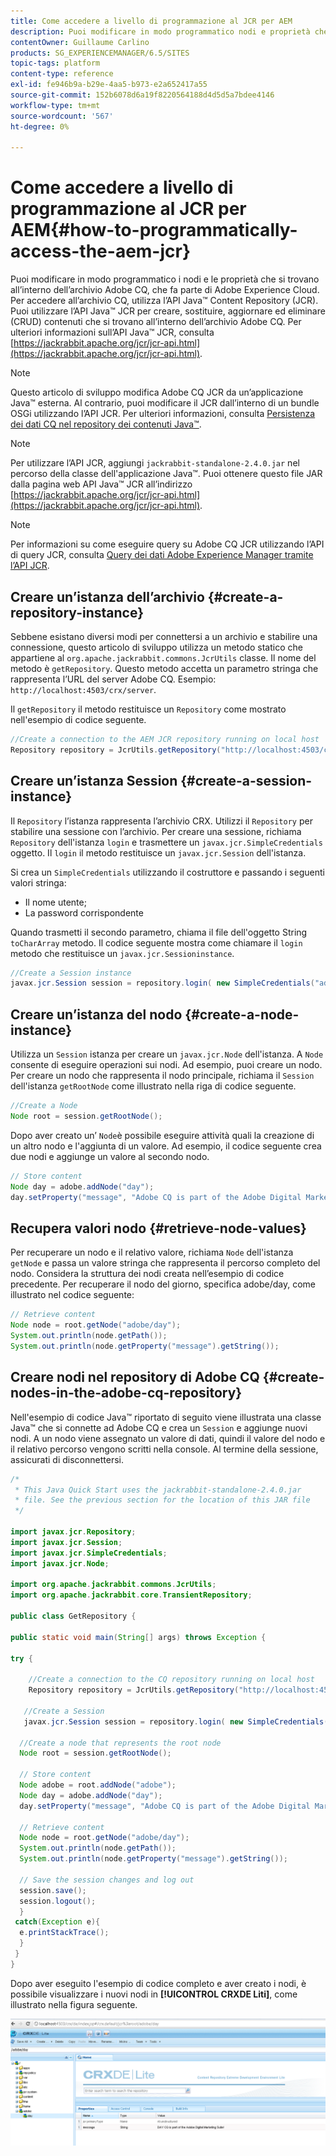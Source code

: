 ```yaml
---
title: Come accedere a livello di programmazione al JCR per AEM
description: Puoi modificare in modo programmatico nodi e proprietà che si trovano all’interno dell’archivio AEM, che fa parte di Adobe Experience Cloud
contentOwner: Guillaume Carlino
products: SG_EXPERIENCEMANAGER/6.5/SITES
topic-tags: platform
content-type: reference
exl-id: fe946b9a-b29e-4aa5-b973-e2a652417a55
source-git-commit: 152b6078d6a19f8220564188d4d5d5a7bdee4146
workflow-type: tm+mt
source-wordcount: '567'
ht-degree: 0%

---
```


# Come accedere a livello di programmazione al JCR per AEM{#how-to-programmatically-access-the-aem-jcr}

Puoi modificare in modo programmatico i nodi e le proprietà che si trovano all’interno dell’archivio Adobe CQ, che fa parte di Adobe Experience Cloud. Per accedere all’archivio CQ, utilizza l’API Java™ Content Repository (JCR). Puoi utilizzare l’API Java™ JCR per creare, sostituire, aggiornare ed eliminare (CRUD) contenuti che si trovano all’interno dell’archivio Adobe CQ. Per ulteriori informazioni sull’API Java™ JCR, consulta [https://jackrabbit.apache.org/jcr/jcr-api.html](https://jackrabbit.apache.org/jcr/jcr-api.html).

>[!NOTE]
>
>Questo articolo di sviluppo modifica Adobe CQ JCR da un’applicazione Java™ esterna. Al contrario, puoi modificare il JCR dall’interno di un bundle OSGi utilizzando l’API JCR. Per ulteriori informazioni, consulta [Persistenza dei dati CQ nel repository dei contenuti Java™](https://helpx.adobe.com/experience-manager/using/persisting-cq-data-java-content1.html).

>[!NOTE]
>
Per utilizzare l’API JCR, aggiungi `jackrabbit-standalone-2.4.0.jar` nel percorso della classe dell&#39;applicazione Java™. Puoi ottenere questo file JAR dalla pagina web API Java™ JCR all’indirizzo [https://jackrabbit.apache.org/jcr/jcr-api.html](https://jackrabbit.apache.org/jcr/jcr-api.html).

>[!NOTE]
>
Per informazioni su come eseguire query su Adobe CQ JCR utilizzando l’API di query JCR, consulta [Query dei dati Adobe Experience Manager tramite l’API JCR](https://helpx.adobe.com/experience-manager/using/querying-experience-manager-data-using1.html).

## Creare un’istanza dell’archivio {#create-a-repository-instance}

Sebbene esistano diversi modi per connettersi a un archivio e stabilire una connessione, questo articolo di sviluppo utilizza un metodo statico che appartiene al `org.apache.jackrabbit.commons.JcrUtils` classe. Il nome del metodo è `getRepository`. Questo metodo accetta un parametro stringa che rappresenta l’URL del server Adobe CQ. Esempio: `http://localhost:4503/crx/server`.

Il `getRepository` il metodo restituisce un `Repository` come mostrato nell&#39;esempio di codice seguente.

```java
//Create a connection to the AEM JCR repository running on local host
Repository repository = JcrUtils.getRepository("http://localhost:4503/crx/server");
```

## Creare un’istanza Session {#create-a-session-instance}

Il `Repository` l’istanza rappresenta l’archivio CRX. Utilizzi il `Repository` per stabilire una sessione con l’archivio. Per creare una sessione, richiama `Repository` dell&#39;istanza `login` e trasmettere un `javax.jcr.SimpleCredentials` oggetto. Il `login` il metodo restituisce un `javax.jcr.Session` dell&#39;istanza.

Si crea un `SimpleCredentials` utilizzando il costruttore e passando i seguenti valori stringa:

* Il nome utente;
* La password corrispondente

Quando trasmetti il secondo parametro, chiama il file dell&#39;oggetto String `toCharArray` metodo. Il codice seguente mostra come chiamare il `login` metodo che restituisce un `javax.jcr.Sessioninstance`.

```java
//Create a Session instance
javax.jcr.Session session = repository.login( new SimpleCredentials("admin", "admin".toCharArray()));
```

## Creare un’istanza del nodo {#create-a-node-instance}

Utilizza un `Session` istanza per creare un `javax.jcr.Node` dell&#39;istanza. A `Node` consente di eseguire operazioni sui nodi. Ad esempio, puoi creare un nodo. Per creare un nodo che rappresenta il nodo principale, richiama il `Session` dell&#39;istanza `getRootNode` come illustrato nella riga di codice seguente.

```java
//Create a Node
Node root = session.getRootNode();
```

Dopo aver creato un’ `Node`è possibile eseguire attività quali la creazione di un altro nodo e l&#39;aggiunta di un valore. Ad esempio, il codice seguente crea due nodi e aggiunge un valore al secondo nodo.

```java
// Store content
Node day = adobe.addNode("day");
day.setProperty("message", "Adobe CQ is part of the Adobe Digital Marketing Suite!");
```

## Recupera valori nodo {#retrieve-node-values}

Per recuperare un nodo e il relativo valore, richiama `Node` dell&#39;istanza `getNode` e passa un valore stringa che rappresenta il percorso completo del nodo. Considera la struttura dei nodi creata nell’esempio di codice precedente. Per recuperare il nodo del giorno, specifica adobe/day, come illustrato nel codice seguente:

```java
// Retrieve content
Node node = root.getNode("adobe/day");
System.out.println(node.getPath());
System.out.println(node.getProperty("message").getString());
```

## Creare nodi nel repository di Adobe CQ {#create-nodes-in-the-adobe-cq-repository}

Nell&#39;esempio di codice Java™ riportato di seguito viene illustrata una classe Java™ che si connette ad Adobe CQ e crea un `Session` e aggiunge nuovi nodi. A un nodo viene assegnato un valore di dati, quindi il valore del nodo e il relativo percorso vengono scritti nella console. Al termine della sessione, assicurati di disconnettersi.

```java
/*
 * This Java Quick Start uses the jackrabbit-standalone-2.4.0.jar
 * file. See the previous section for the location of this JAR file
 */

import javax.jcr.Repository;
import javax.jcr.Session;
import javax.jcr.SimpleCredentials;
import javax.jcr.Node;

import org.apache.jackrabbit.commons.JcrUtils;
import org.apache.jackrabbit.core.TransientRepository;

public class GetRepository {

public static void main(String[] args) throws Exception {

try {

    //Create a connection to the CQ repository running on local host
    Repository repository = JcrUtils.getRepository("http://localhost:4503/crx/server");

   //Create a Session
   javax.jcr.Session session = repository.login( new SimpleCredentials("admin", "admin".toCharArray()));

  //Create a node that represents the root node
  Node root = session.getRootNode();

  // Store content
  Node adobe = root.addNode("adobe");
  Node day = adobe.addNode("day");
  day.setProperty("message", "Adobe CQ is part of the Adobe Digital Marketing Suite!");

  // Retrieve content
  Node node = root.getNode("adobe/day");
  System.out.println(node.getPath());
  System.out.println(node.getProperty("message").getString());

  // Save the session changes and log out
  session.save();
  session.logout();
  }
 catch(Exception e){
  e.printStackTrace();
  }
 }
}
```

Dopo aver eseguito l&#39;esempio di codice completo e aver creato i nodi, è possibile visualizzare i nuovi nodi in **[!UICONTROL CRXDE Liti]**, come illustrato nella figura seguente.

![chlimage_1-68](assets/chlimage_1-68a.png)
